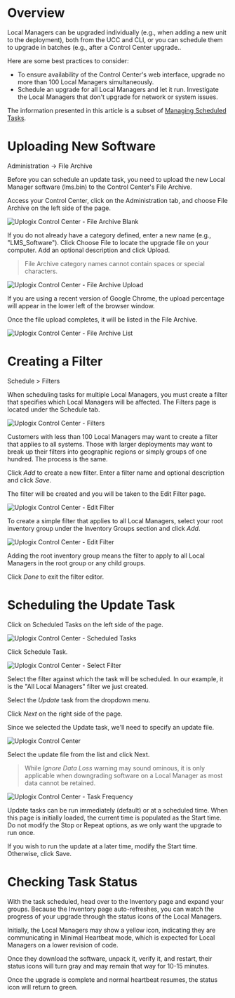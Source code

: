 <!-- 5.4 -->

# Overview

Local Managers can be upgraded individually (e.g., when adding a new unit to the deployment), both from the UCC and CLI, or you can schedule them to upgrade in batches (e.g., after a Control Center upgrade..

Here are some best practices to consider:

* To ensure availability of the Control Center's web interface, upgrade no more than 100 Local Managers simultaneously.
* Schedule an upgrade for all Local Managers and let it run. Investigate the Local Managers that don't upgrade for network or system issues.

The information presented in this article is a subset of [Managing Scheduled Tasks](http://uplogix.com/docs/control-center-user-guide/managing-local-managers/scheduled-tasks).

# Uploading New Software

<div class='ucc' />Administration -> File Archive</div>

Before you can schedule an update task, you need to upload the new Local Manager software (lms.bin) to the Control Center's File Archive.

Access your Control Center, click on the Administration tab, and choose File Archive on the left side of the page.

![Uplogix Control Center - File Archive Blank](http://uplogix.com/support/docs/img/5.4/uplogix-control-center-file-archive.png)
 
If you do not already have a category defined, enter a new name (e.g., "LMS_Software"). Click Choose File to locate the upgrade file on your computer. Add an optional description and click Upload.

> File Archive category names cannot contain spaces or special characters.

![Uplogix Control Center - File Archive Upload](http://uplogix.com/support/docs/img/5.4/uplogix-control-center-file-archive-upload.png)

If you are using a recent version of Google Chrome, the upload percentage will appear in the lower left of the browser window.

Once the file upload completes, it will be listed in the File Archive.

![Uplogix Control Center - File Archive List](http://uplogix.com/support/docs/img/5.4/uplogix-control-center-file-archive-list.png)

# Creating a Filter

<div class='ucc' />Schedule > Filters</div>

When scheduling tasks for multiple Local Managers, you must create a filter that specifies which Local Managers will be affected. The Filters page is located under the Schedule tab.

![Uplogix Control Center - Filters](http://uplogix.com/support/docs/img/5.4/uplogix-control-center-schedule-filters.png) 

Customers with less than 100 Local Managers may want to create a filter that applies to all systems. Those with larger deployments may want to break up their filters into geographic regions or simply groups of one hundred. The process is the same.

Click *Add* to create a new filter. Enter a filter name and optional description and click *Save*.

The filter will be created and you will be taken to the Edit Filter page.

![Uplogix Control Center - Edit Filter](http://uplogix.com/support/docs/img/5.4/uplogix-control-center-schedule-filters-edit.png)

To create a simple filter that applies to all Local Managers, select your root inventory group under the Inventory Groups section and click *Add*.

![Uplogix Control Center - Edit Filter](http://uplogix.com/support/docs/img/5.4/uplogix-control-center-schedule-filters-edit2.png)

Adding the root inventory group means the filter to apply to all Local Managers in the root group or any child groups.

Click *Done* to exit the filter editor.

# Scheduling the Update Task

Click on Scheduled Tasks on the left side of the page.

![Uplogix Control Center - Scheduled Tasks](http://uplogix.com/support/docs/img/5.4/uplogix-control-center-schedule-tasks-empty.png)
 
Click Schedule Task.

![Uplogix Control Center - Select Filter](http://uplogix.com/support/docs/img/5.4/uplogix-control-center-schedule-tasks-filter.png)

Select the filter against which the task will be scheduled. In our example, it is the "All Local Managers" filter we just created.

Select the *Update* task from the dropdown menu.

Click *Next* on the right side of the page.

Since we selected the Update task, we'll need to specify an update file.

![Uplogix Control Center](http://uplogix.com/support/docs/img/5.4/uplogix-control-center-schedule-tasks-update.png)

Select the update file from the list and click Next.

> While *Ignore Data Loss* warning may sound ominous, it is only applicable when downgrading software on a Local Manager as most data cannot be retained.

![Uplogix Control Center - Task Frequency](http://uplogix.com/support/docs/img/5.4/uplogix-control-center-schedule-tasks-frequency.png)

Update tasks can be run immediately (default) or at a scheduled time. When this page is initially loaded, the current time is populated as the Start time. Do not modify the Stop or Repeat options, as we only want the upgrade to run once.

If you wish to run the update at a later time, modify the Start time. Otherwise, click Save.

# Checking Task Status

With the task scheduled, head over to the Inventory page and expand your groups. Because the Inventory page auto-refreshes, you can watch the progress of your upgrade through the status icons of the Local Managers.

Initially, the Local Managers may show a yellow icon, indicating they are communicating in Minimal Heartbeat mode, which is expected for Local Managers on a lower revision of code.

Once they download the software, unpack it, verify it, and restart, their status icons will turn gray and may remain that way for 10-15 minutes.

Once the upgrade is complete and normal heartbeat resumes, the status icon will return to green.